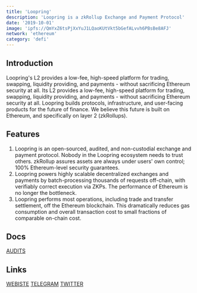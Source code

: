 ```yaml
---
title: 'Loopring'
description: 'Loopring is a zkRollup Exchange and Payment Protocol'
date: '2019-10-01'
image: 'ipfs://QmYxZ6tsPjXxYuJ1LQaoKUtVkt5bGefALvvh6PBsBe8AFJ'
network: 'ethereum'
category: 'defi'
---
```


## Introduction
Loopring's L2 provides a low-fee, high-speed platform for trading, swapping, liquidity providing, and payments - without sacrificing Ethereum security at all. Its L2 provides a low-fee, high-speed platform for trading, swapping, liquidity providing, and payments - without sacrificing Ethereum security at all. Loopring builds protocols, infrastructure, and user-facing products for the future of finance. We believe this future is built on Ethereum, and specifically on layer 2 (zkRollups).

## Features
1. Loopring is an open-sourced, audited, and non-custodial exchange and payment protocol. Nobody in the Loopring ecosystem needs to trust others. zkRollup assures assets are always under users' own control; 100% Ethereum-level security guarantees.
2. Loopring powers highly scalable decentralized exchanges and payments by batch-processing thousands of requests off-chain, with verifiably correct execution via ZKPs. The performance of Ethereum is no longer the bottleneck.
3. Loopring performs most operations, including trade and transfer settlement, off the Ethereum blockchain. This dramatically reduces gas consumption and overall transaction cost to small fractions of comparable on-chain cost.

## Docs

[AUDITS](ipfs://QmR4J1YyXnHc8iqEBvQav5XG5hFhUZZ6CpGaKpiqmt9U4f)

## Links

[WEBISTE](https://loopring.org/)
[TELEGRAM](https://t.me/loopring_en)
[TWITTER](https://twitter.com/loopringorg)